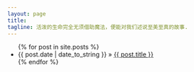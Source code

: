 ```yaml
---
layout: page
title: 
tagline: 活泼的生命完全无须借助魔法，便能对我们述说至美至真的故事.
---
```


<ul class="posts">
  {% for post in site.posts %}
    <li><span>{{ post.date | date_to_string }}</span> &raquo; <a href="{{ BASE_PATH }}{{ post.url }}">{{ post.title }}</a></li>
  {% endfor %}
</ul>

